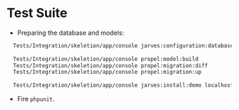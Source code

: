 # Test Suite

- Preparing the database and models:

```bash
  Tests/Integration/skeletion/app/console jarves:configuration:database --help
  
  Tests/Integration/skeletion/app/console propel:model:build
  Tests/Integration/skeletion/app/console propel:migration:diff
  Tests/Integration/skeletion/app/console propel:migration:up
  
  Tests/Integration/skeletion/app/console jarves:install:demo localhost /
```

- Fire `phpunit`.